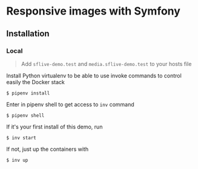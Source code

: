 # Responsive images with Symfony

## Installation

### Local

> Add `sflive-demo.test` and `media.sflive-demo.test` to your hosts file

Install Python virtualenv to be able to use invoke commands to control easily the Docker stack

`$ pipenv install`

Enter in pipenv shell to get access to `inv` command

`$ pipenv shell`

If it's your first install of this demo, run

`$ inv start`

If not, just up the containers with

`$ inv up`
